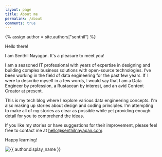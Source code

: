 ```yaml
---
layout: page
title: About me
permalink: /about
comments: true
---
```

{% assign author = site.authors["senthil"] %}

<div class="row justify-content-between">
    <div class="col-md-8 pr-5">
        <p>Hello there!</p>
        <p>I am Senthil Nayagan. It's a pleasure to meet you!</p>
        <p>I am a seasoned IT professional with years of expertise in designing and building complex business solutions with open-source technologies. I've been working in the field of data engineering for the past few years. If I were to describe myself in a few words, I would say that I am a Data Engineer by profession, a Rustacean by interest, and an avid Content Creator at present.</p>
        <p>This is my tech blog where I explore various data engineering concepts. I'm also making up stories about design and coding principles. I'm attempting to make all of my stories as clear as possible while yet providing enough detail for you to comprehend the ideas.</p>
        <p>If you like my stories or have suggestions for their improvement, please feel free to contact me at <a href="mailto:hello@senthilnayagan.com">hello@senthilnayagan.com</a>.</p>
        <p>Happy learning!</p>
    </div>
    <div class="col-md-4">
        <img src="https://www.gravatar.com/avatar/{{ author.gravatar }}?s=350" alt="{{ author.display_name }}">
    </div>
</div>